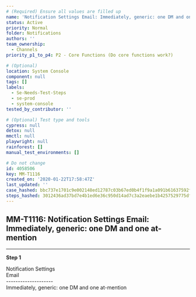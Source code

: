 ```yaml
---
# (Required) Ensure all values are filled up
name: 'Notification Settings Email: Immediately, generic: one DM and one at-mention'
status: Active
priority: Normal
folder: Notifications
authors: ''
team_ownership:
  - Channels
priority_p1_to_p4: P2 - Core Functions (Do core functions work?)

# (Optional)
location: System Console
component: null
tags: []
labels:
  - Se-Needs-Test-Steps
  - se-prod
  - system-console
tested_by_contributor: ''

# (Optional) Test type and tools
cypress: null
detox: null
mmctl: null
playwright: null
rainforest: []
manual_test_environments: []

# Do not change
id: 4058506
key: MM-T1116
created_on: '2020-01-22T17:58:47Z'
last_updated: ''
case_hashed: bbc737e1701c9e002148ed12787c03b67ed0b4f1f9a1a091b61637592ff120e1c641fbe857488a67d7cbd0792bd4b0d6
steps_hashed: 3012436ad37bd7e4b1ed6e36c950d14ad7c3a2eaebe1b4257529775df8d1f5fc653ae8c0a79e2ba315d319356ba3306c
---
```


<!-- (Auto-generated) Based on frontmatter's "key" and "name" -->

## MM-T1116: Notification Settings Email: Immediately, generic: one DM and one at-mention

---

**Step 1**

Notification Settings\
Email\
\--------------------\
Immediately, generic: one DM and one at-mention
